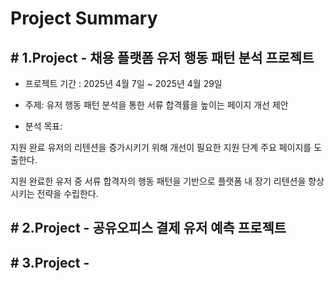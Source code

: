 # Project Summary 
## # 1.Project - **채용 플랫폼 유저 행동 패턴 분석 프로젝트** 
- 프로젝트 기간 : 2025년 4월 7일 ~ 2025년 4월 29일

- 주제: 유저 행동 패턴 분석을 통한 서류 합격률을 높이는 페이지 개선 제안

- 분석 목표:

지원 완료 유저의 리텐션을 증가시키기 위해 개선이 필요한 지원 단계 주요 페이지를 도출한다.

지원 완료한 유저 중 서류 합격자의 행동 패턴을 기반으로 플랫폼 내 장기 리텐션을 향상시키는 전략을 수립한다.


## # 2.Project - 공유오피스 결제 유저 예측 프로젝트 

## # 3.Project - 
